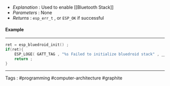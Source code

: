 
- *Explanation* : Used to enable [[Bluetooth Stack]] 
- *Parameters* : None
- *Returns* : `esp_err_t` , or `ESP_OK` if successful 
#### Example
____
```c
ret = esp_bluedroid_init() ; 
if(ret){
	ESP_LOGE( GATT_TAG , "%s Failed to initialize bluedroid stack" , __func__ ) ; 
	return ; 
}
```
____ 
Tags : #programming #computer-architecture #graphite